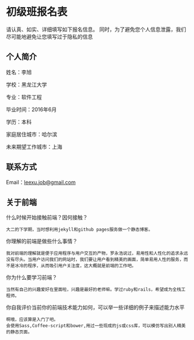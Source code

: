 # 初级班报名表

请认真、如实、详细填写如下报名信息。
同时，为了避免您个人信息泄露，我们尽可能地避免让您填写过于隐私的信息

## 个人简介

姓名：李旭

学校：黑龙江大学

专业：软件工程

毕业时间：2016年6月

学历：本科

家庭居住城市：哈尔滨

未来期望工作城市：上海

## 联系方式

Email：leexu.job@gmail.com

## 关于前端

什么时候开始接触前端？因何接触？

	大二的下学期，当时想利用jekyll和github pages服务做一个静态博客。

你理解的前端是做些什么事情？

	我对前端的理解就是便于应用程序与用户交互的产物，罗永浩说过，易用性和人性化的追求永远没有尽头。当用户访问我们的网站时，我们要让用户看到精美的画面，简单易用人性的服务，而不是冰冷的程序，从而吸引用户关注度，这大概就是前端的工作吧。

你为什么要学习前端？

	当然有自己的兴趣爱好在里面啦，兴趣是最好的老师嘛。学过ruby和rails，希望成为全栈工程师。

你自我评价当前你的前端技术能力如何，可以举一些详细的例子来描述能力水平

	啊哦，应该算是入门了吧。
	会使用Sass,Coffee-script和bower,用过一些现成的js或css库，可以模仿写出别人精美的静态页面。
